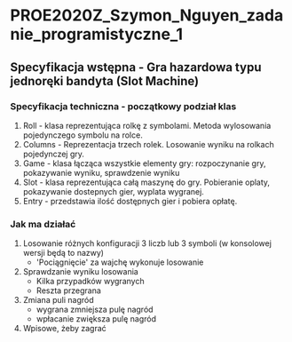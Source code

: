 # PROE2020Z_Szymon_Nguyen_zadanie_programistyczne_1

## Specyfikacja wstępna - Gra hazardowa typu jednoręki bandyta (Slot Machine)
### Specyfikacja techniczna - początkowy podział klas
1. Roll - klasa reprezentująca rolkę z symbolami. Metoda wylosowania pojedynczego symbolu na rolce.
2. Columns - Reprezentacja trzech rolek. Losowanie wyniku na rolkach pojedynczej gry.
3. Game - klasa łącząca wszystkie elementy gry: rozpoczynanie gry, pokazywanie wyniku, sprawdzenie wyniku
4. Slot - klasa reprezentująca całą maszynę do gry. Pobieranie oplaty, pokazywanie dostepnych gier, wyplata wygranej.
5. Entry - przedstawia ilość dostępnych gier i pobiera opłatę.

### Jak ma działać
1. Losowanie różnych konfiguracji 3 liczb lub 3 symboli (w konsolowej wersji będą to nazwy)
    * 'Pociągnięcie' za wajchę wykonuje losowanie
2. Sprawdzanie wyniku losowania
    * Kilka przypadków wygranych
    * Reszta przegrana
3. Zmiana puli nagród
    * wygrana zmniejsza pulę nagród
    * wpłacanie zwiększa pulę nagród
4. Wpisowe, żeby zagrać

